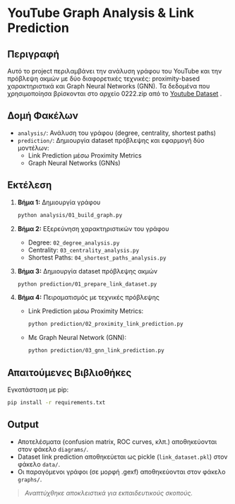 # YouTube Graph Analysis & Link Prediction

## Περιγραφή
Αυτό το project περιλαμβάνει την ανάλυση γράφου του YouTube και την πρόβλεψη ακμών με δύο διαφορετικές τεχνικές: proximity-based χαρακτηριστικά και Graph Neural Networks (GNN).
Τα δεδομένα που χρησιμοποίησα βρίσκονται στο αρχείο 0222.zip από το [Youtube Dataset](https://netsg.cs.sfu.ca/youtubedata) .

## Δομή Φακέλων

- `analysis/`: Ανάλυση του γράφου (degree, centrality, shortest paths)
- `prediction/`: Δημιουργία dataset πρόβλεψης και εφαρμογή δύο μοντέλων:
   - Link Prediction μέσω Proximity Metrics
   - Graph Neural Networks (GNNs)

## Εκτέλεση

1. **Βήμα 1:** Δημιουργία γράφου  
   ```bash
   python analysis/01_build_graph.py
   ```

2. **Βήμα 2:** Εξερεύνηση χαρακτηριστικών του γράφου  
   - Degree: `02_degree_analysis.py`
   - Centrality: `03_centrality_analysis.py`
   - Shortest Paths: `04_shortest_paths_analysis.py`

3. **Βήμα 3:** Δημιουργία dataset πρόβλεψης ακμών  
   ```bash
   python prediction/01_prepare_link_dataset.py
   ```

4. **Βήμα 4:** Πειραματισμός με τεχνικές πρόβλεψης  
   - Link Prediction μέσω Proximity Metrics:  
     ```bash
     python prediction/02_proximity_link_prediction.py
     ```
   - Με Graph Neural Network (GNN):  
     ```bash
     python prediction/03_gnn_link_prediction.py
     ```

## Απαιτούμενες Βιβλιοθήκες

Εγκατάσταση με pip:

```bash
pip install -r requirements.txt
```

## Output

- Αποτελέσματα (confusion matrix, ROC curves, κλπ.) αποθηκεύονται στον φάκελο `diagrams/`.
- Dataset link prediction αποθηκεύεται ως pickle (`link_dataset.pkl`) στον φάκελο `data/`.
- Οι παραγόμενοι γράφοι (σε μορφή .gexf) αποθηκεύονται στον φάκελο `graphs/`.

>*Αναπτύχθηκε αποκλειστικά για εκπαιδευτικούς σκοπούς.*
